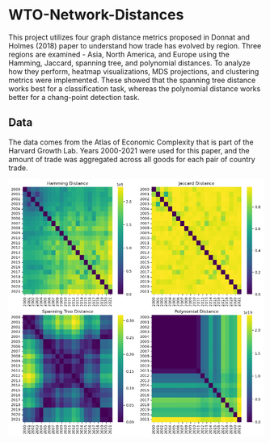 # WTO-Network-Distances

This project utilizes four graph distance metrics proposed in Donnat and Holmes (2018) paper to understand how trade has evolved by region. Three regions are examined - Asia, North America, and Europe using the Hamming, Jaccard, spanning tree, and polynomial distances. To analyze how they perform, heatmap visualizations, MDS projections, and clustering metrics were implemented. These showed that the spanning tree distance works best for a classification task, whereas the polynomial distance works better for a chang-point detection task.

## Data
The data comes from the Atlas of Economic Complexity that is part of the Harvard Growth Lab. Years 2000-2021 were used for this paper, and the amount of trade was aggregated across all goods for each pair of country trade.

![alt text](NA_heatmap.png)
